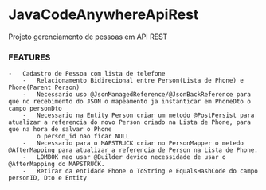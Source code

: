 # JavaCodeAnywhereApiRest
Projeto gerenciamento de pessoas em API REST

### FEATURES
    -   Cadastro de Pessoa com lista de telefone
        -   Relacionamento Bidirecional entre Person(Lista de Phone) e Phone(Parent Person) 
        -   Necessario uso @JsonManagedReference/@JsonBackReference para que no recebimento do JSON o mapeamento ja instanticar em PhoneDto o campo personDto
        -   Necessario na Entity Person criar um metodo @PostPersist para atualizar a referencia do novo Person criado na Lista de Phone, para que na hora de salvar o Phone 
            o person_id nao ficar NULL
        -   Necessario para o MAPSTRUCK criar no PersonMapper o metedo @AfterMapping para atualizar a referencia de Person na Lista de Phone. 
        -   LOMBOK nao usar @Builder devido necessidade de usar o @AfterMapping do MAPSTRUCK.
        -   Retirar da entidade Phone o ToString e EqualsHashCode do campo personID, Dto e Entity
        

